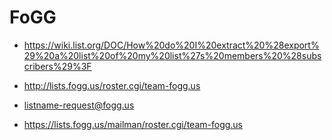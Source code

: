 # FoGG

* https://wiki.list.org/DOC/How%20do%20I%20extract%20%28export%29%20a%20list%20of%20my%20list%27s%20members%20%28subscribers%29%3F

* http://lists.fogg.us/roster.cgi/team-fogg.us
* listname-request@fogg.us
* https://lists.fogg.us/mailman/roster.cgi/team-fogg.us